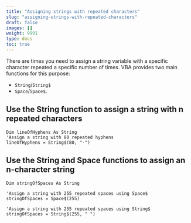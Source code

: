```yaml
---
title: "Assigning strings with repeated characters"
slug: "assigning-strings-with-repeated-characters"
draft: false
images: []
weight: 9991
type: docs
toc: true
---
```


There are times you need to assign a string variable with a specific character repeated a specific number of times. VBA provides two main functions for this purpose:
- `String`/`String$`
- `Space`/`Space$`.


## Use the String function to assign a string with n repeated characters
    Dim lineOfHyphens As String
    'Assign a string with 80 repeated hyphens
    lineOfHyphens = String$(80, "-")


## Use the String and Space functions to assign an n-character string
    Dim stringOfSpaces As String

    'Assign a string with 255 repeated spaces using Space$
    stringOfSpaces = Space$(255)

    'Assign a string with 255 repeated spaces using String$
    stringOfSpaces = String$(255, " ")


